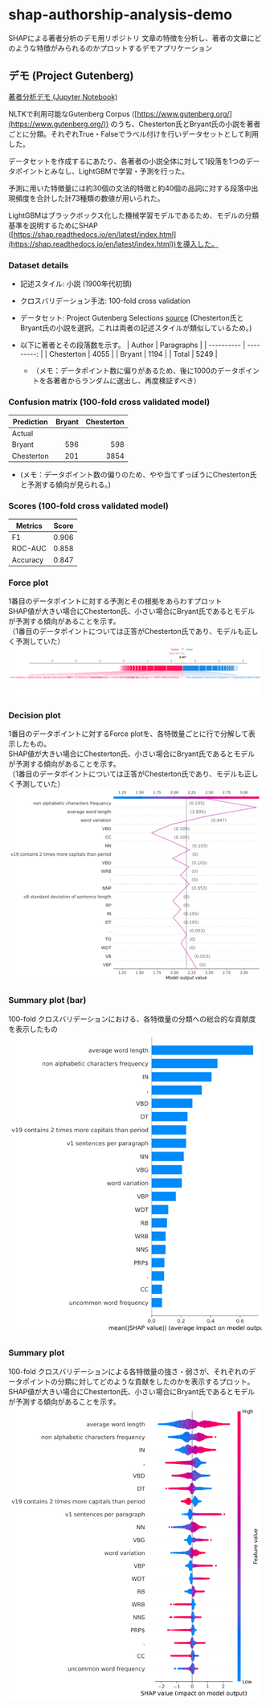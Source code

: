 # shap-authorship-analysis-demo

SHAPによる著者分析のデモ用リポジトリ
文章の特徴を分析し、著者の文章にどのような特徴がみられるのかプロットするデモアプリケーション

## デモ (Project Gutenberg)

[著者分析デモ (Jupyter Notebook)](demo/data_classifier/nltk_gutenberg_analysis_demo.ipynb)

NLTKで利用可能なGutenberg Corpus ([https://www.gutenberg.org/](https://www.gutenberg.org/)) のうち、Chesterton氏とBryant氏の小説を著者ごとに分類。それぞれTrue・Falseでラベル付けを行いデータセットとして利用した。

データセットを作成するにあたり、各著者の小説全体に対して1段落を1つのデータポイントとみなし、LightGBMで学習・予測を行った。

予測に用いた特徴量には約30個の文法的特徴と約40個の品詞に対する段落中出現頻度を合計した計73種類の数値が用いられた。

LightGBMはブラックボックス化した機械学習モデルであるため、モデルの分類基準を説明するためにSHAP ([https://shap.readthedocs.io/en/latest/index.html](https://shap.readthedocs.io/en/latest/index.html))を導入した。

### Dataset details

- 記述スタイル: 小説 (1900年代初頭)
- クロスバリデーション手法: 100-fold cross validation
- データセット: Project Gutenberg Selections [source](https://www.nltk.org/nltk_data/#:~:text=Project%20Gutenberg%20Selections%20%5B%20download%20%7C%20source%20%5D) (Chesterton氏とBryant氏の小説を選択。これは両者の記述スタイルが類似しているため。)

- 以下に著者とその段落数を示す。
  | Author     | Paragraphs |
  | ---------- | ---------: |
  | Chesterton |       4055 |
  | Bryant     |       1194 |
  | Total      |       5249 |

  - （メモ：データポイント数に偏りがあるため、後に1000のデータポイントを各著者からランダムに選出し、再度検証すべき）

### Confusion matrix (100-fold cross validated model)

| Prediction | Bryant | Chesterton |
| ---------- | -----: | ---------: |
| Actual     |        |            |
| Bryant     |    596 |        598 |
| Chesterton |    201 |       3854 |

- (メモ：データポイント数の偏りのため、やや当てずっぽうにChesterton氏と予測する傾向が見られる。)

### Scores (100-fold cross validated model)

| Metrics  | Score |
| -------- | ----: |
| F1       | 0.906 |
| ROC-AUC  | 0.858 |
| Accuracy | 0.847 |

### Force plot

1番目のデータポイントに対する予測とその根拠をあらわすプロット  
SHAP値が大きい場合にChesterton氏、小さい場合にBryant氏であるとモデルが予測する傾向があることを示す。  
（1番目のデータポイントについては正答がChesterton氏であり、モデルも正しく予測していた）
![Force](out/shap/figure/gutenberg/shap_force_plot.svg)

### Decision plot

1番目のデータポイントに対するForce plotを、各特徴量ごとに行で分解して表示したもの。  
SHAP値が大きい場合にChesterton氏、小さい場合にBryant氏であるとモデルが予測する傾向があることを示す。  
（1番目のデータポイントについては正答がChesterton氏であり、モデルも正しく予測していた）
![Decision](out/shap/figure/gutenberg/shap_decision_plot.svg)

### Summary plot (bar)

100-fold クロスバリデーションにおける、各特徴量の分類への総合的な貢献度を表示したもの  
![Summary_bar](out/shap/figure/gutenberg_kfold/shap_summary_plot_bar.svg)

### Summary plot

100-fold クロスバリデーションによる各特徴量の強さ・弱さが、それぞれのデータポイントの分類に対してどのような貢献をしたのかを表示するプロット。  
SHAP値が大きい場合にChesterton氏、小さい場合にBryant氏であるとモデルが予測する傾向があることを示す。  
![Summary](out/shap/figure/gutenberg_kfold/shap_summary_plot.svg)
